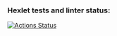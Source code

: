 ### Hexlet tests and linter status:
[![Actions Status](https://github.com/General-Kaolin/python-project-49/actions/workflows/hexlet-check.yml/badge.svg)](https://github.com/General-Kaolin/python-project-49/actions)